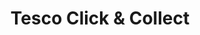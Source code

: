 ---
title: "Tesco Click & Collect"
url: /newtownabbey/tesco-click-und-collect/
shop: Außenstelle
---